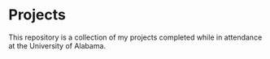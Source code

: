 # Projects

This repository is a collection of my projects completed while in attendance at the University of Alabama.
